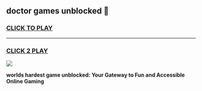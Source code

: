 
## doctor games unblocked 👋
<h3>
<a href="https://premium.freeplayer.one?title=doctor_games_unblocked&ref=13F">CLICK TO PLAY</a></h3>
<hr>

<h3>
<a href="https://premium.freeplayer.one?title=doctor_games_unblocked&ref=13F">CLICK 2 PLAY</a>
  
</h3>

<a href="https://premium.freeplayer.one?title=doctor_games_unblocked&ref=12F/"><img src="https://clearcache.store/games.png"></a>


**worlds hardest game unblocked: Your Gateway to Fun and Accessible Online Gaming**
